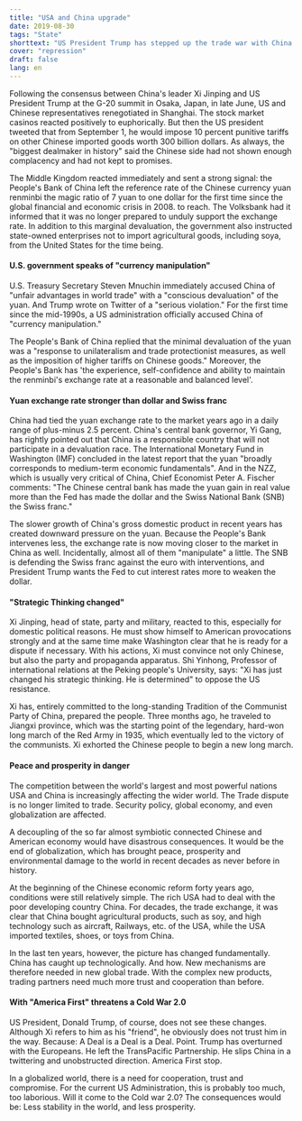 ```yaml
---
title: "USA and China upgrade"
date: 2019-08-30
tags: "State"
shorttext: "US President Trump has stepped up the trade war with China. Beijing reacts calmly, but sends a strong signal."
cover: "repression"
draft: false
lang: en
---
```


Following the consensus between China's leader Xi Jinping and US President Trump at the G-20 summit in Osaka, Japan, in late June, US and Chinese representatives renegotiated in Shanghai. The stock market casinos reacted positively to euphorically. But then the US president tweeted that from September 1, he would impose 10 percent punitive tariffs on other Chinese imported goods worth 300 billion dollars. As always, the "biggest dealmaker in history" said the Chinese side had not shown enough complacency and had not kept to promises.

The Middle Kingdom reacted immediately and sent a strong signal: the People's Bank of China left the reference rate of the Chinese currency yuan renminbi the magic ratio of 7 yuan to one dollar for the first time since the global financial and economic crisis in 2008. to reach. The Volksbank had it informed that it was no longer prepared to unduly support the exchange rate. In addition to this marginal devaluation, the government also instructed state-owned enterprises not to import agricultural goods, including soya, from the United States for the time being.

#### U.S. government speaks of "currency manipulation"

U.S. Treasury Secretary Steven Mnuchin immediately accused China of "unfair advantages in world trade" with a "conscious devaluation" of the yuan. And Trump wrote on Twitter of a "serious violation." For the first time since the mid-1990s, a US administration officially accused China of "currency manipulation."

The People's Bank of China replied that the minimal devaluation of the yuan was a "response to unilateralism and trade protectionist measures, as well as the imposition of higher tariffs on Chinese goods." Moreover, the People's Bank has 'the experience, self-confidence and ability to maintain the renminbi's exchange rate at a reasonable and balanced level'.

#### Yuan exchange rate stronger than dollar and Swiss franc

China had tied the yuan exchange rate to the market years ago in a daily range of plus-minus 2.5 percent. China's central bank governor, Yi Gang, has rightly pointed out that China is a responsible country that will not participate in a devaluation race. The International Monetary Fund in Washington (IMF) concluded in the latest report that the yuan "broadly corresponds to medium-term economic fundamentals". And in the NZZ, which is usually very critical of China, Chief Economist Peter A. Fischer comments: "The Chinese central bank has made the yuan gain in real value more than the Fed has made the dollar and the Swiss National Bank (SNB) the Swiss franc."

The slower growth of China's gross domestic product in recent years has created downward pressure on the yuan. Because the People's Bank intervenes less, the exchange rate is now moving closer to the market in China as well. Incidentally, almost all of them "manipulate" a little. The SNB is defending the Swiss franc against the euro with interventions, and President Trump wants the Fed to cut interest rates more to weaken the dollar.

#### "Strategic Thinking changed"

Xi Jinping, head of state, party and military, reacted to this, especially for domestic political reasons. He must show himself to American provocations strongly and at the same time make Washington clear that he is ready for a dispute if necessary. With his actions, Xi must convince not only Chinese, but also the party and propaganda apparatus. Shi Yinhong, Professor of international relations at the Peking people's University, says: "Xi has just changed his strategic thinking. He is determined" to oppose the US resistance.

Xi has, entirely committed to the long-standing Tradition of the Communist Party of China, prepared the people. Three months ago, he traveled to Jiangxi province, which was the starting point of the legendary, hard-won long march of the Red Army in 1935, which eventually led to the victory of the communists. Xi exhorted the Chinese people to begin a new long march.

#### Peace and prosperity in danger

The competition between the world's largest and most powerful nations USA and China is increasingly affecting the wider world. The Trade dispute is no longer limited to trade. Security policy, global economy, and even globalization are affected.

A decoupling of the so far almost symbiotic connected Chinese and American economy would have disastrous consequences. It would be the end of globalization, which has brought peace, prosperity and environmental damage to the world in recent decades as never before in history.

At the beginning of the Chinese economic reform forty years ago, conditions were still relatively simple. The rich USA had to deal with the poor developing country China. For decades, the trade exchange, it was clear that China bought agricultural products, such as soy, and high technology such as aircraft, Railways, etc. of the USA, while the USA imported textiles, shoes, or toys from China.

In the last ten years, however, the picture has changed fundamentally. China has caught up technologically. And how. New mechanisms are therefore needed in new global trade. With the complex new products, trading partners need much more trust and cooperation than before.

#### With "America First" threatens a Cold War 2.0

US President, Donald Trump, of course, does not see these changes. Although Xi refers to him as his "friend", he obviously does not trust him in the way. Because: A Deal is a Deal is a Deal. Point. Trump has overturned with the Europeans. He left the TransPacific Partnership. He slips China in a twittering and unobstructed direction. America First stop.

In a globalized world, there is a need for cooperation, trust and compromise. For the current US Administration, this is probably too much, too laborious. Will it come to the Cold war 2.0? The consequences would be: Less stability in the world, and less prosperity.
